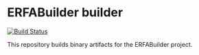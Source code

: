 # ERFABuilder builder

[![Build Status](https://travis-ci.org/JuliaAstro/ERFABuilder.svg?branch=master)](https://travis-ci.org/JuliaAstro/ERFABuilder)

This repository builds binary artifacts for the ERFABuilder project.
